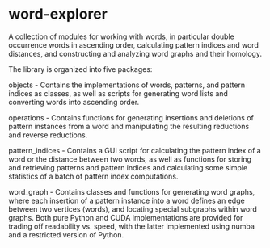 # word-explorer 

A collection of modules for working with words, in particular double occurrence words in ascending order, calculating pattern indices and word distances, and constructing and analyzing word graphs and their homology.

The library is organized into five packages:

objects - Contains the implementations of words, patterns, and pattern indices as classes, as well as scripts for generating word lists and converting words into ascending order.

operations - Contains functions for generating insertions and deletions of pattern instances from a word and manipulating the resulting reductions and reverse reductions. 

pattern_indices - Contains a GUI script for calculating the pattern index of a word or the distance between two words, as well as functions for storing and retrieving patterns and pattern indices and calculating some simple statistics of a batch of pattern index computations. 

word_graph - Contains classes and functions for generating word graphs, where each insertion of a pattern instance into a word defines an edge between two vertices (words), and locating special subgraphs within word graphs. Both pure Python and CUDA implementations are provided for trading off readability vs. speed, with the latter implemented using numba and a restricted version of Python.